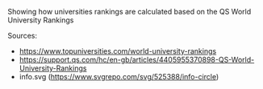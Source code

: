 Showing how universities rankings are calculated based on the QS World University Rankings

Sources:
 - https://www.topuniversities.com/world-university-rankings
 - https://support.qs.com/hc/en-gb/articles/4405955370898-QS-World-University-Rankings
 - info.svg (https://www.svgrepo.com/svg/525388/info-circle)